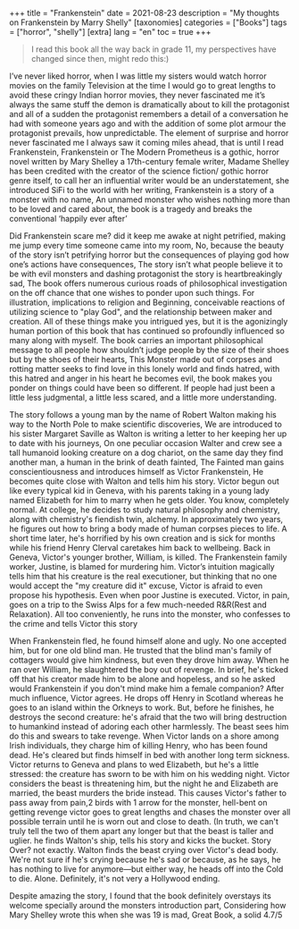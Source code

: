 +++
title = "Frankenstein"
date = 2021-08-23
description = "My thoughts on Frankenstein by Marry Shelly"
[taxonomies]
categories = ["Books"]
tags = ["horror", "shelly"]
[extra]
lang = "en"
toc = true
+++

> I read this book all the way back in grade 11, my perspectives have changed since then, might redo this:)

I’ve never liked horror, when I was little my sisters would watch horror movies on the family Television at the time I would go to great lengths to avoid these cringy Indian horror movies, they never fascinated me it’s always the same stuff the demon is dramatically about to kill the protagonist and all of a sudden the protagonist remembers a detail of a conversation he had with someone years ago and with the addition of some plot armour the protagonist prevails, how unpredictable. The element of surprise and horror never fascinated me I always saw it coming miles ahead, that is until I read Frankenstein, Frankenstein or The Modern Prometheus is a gothic, horror novel written by Mary Shelley a 17th-century female writer, Madame Shelley has been credited with the creator of the science fiction/ gothic horror genre itself, to call her an influential writer would be an understatement, she introduced SiFi to the world with her writing, Frankenstein is a story of a monster with no name, An unnamed monster who wishes nothing more than to be loved and cared about, the book is a tragedy and breaks the conventional ‘happily ever after’

Did Frankenstein scare me? did it keep me awake at night petrified, making me jump every time someone came into my room, No, because the beauty of the story isn’t petrifying horror but the consequences of playing god how one’s actions have consequences, The story isn’t what people believe it to be with evil monsters and dashing protagonist the story is heartbreakingly sad, The book offers numerous curious roads of philosophical investigation on the off chance that one wishes to ponder upon such things. For illustration, implications to religion and Beginning, conceivable reactions of utilizing science to "play God", and the relationship between maker and creation. All of these things make you intrigued yes, but it is the agonizingly human portion of this book that has continued so profoundly influenced so many along with myself. The book carries an important philosophical message to all people how shouldn’t judge people by the size of their shoes but by the shoes of their hearts, This Monster made out of corpses and rotting matter seeks to find love in this lonely world and finds hatred, with this hatred and anger in his heart he becomes evil, the book makes you ponder on things could have been so different. If people had just been a little less judgmental, a little less scared, and a little more understanding.

The story follows a young man by the name of Robert Walton making his way to the North Pole to make scientific discoveries, We are introduced to his sister Margaret Saville as Walton is writing a letter to her keeping her up to date with his journeys, On one peculiar occasion Walter and crew see a tall humanoid looking creature on a dog chariot, on the same day they find another man, a human in the brink of death fainted, The Fainted man gains conscientiousness and introduces himself as Victor Frankenstein, He becomes quite close with Walton and tells him his story. Victor begun out like every typical kid in Geneva, with his parents taking in a young lady named Elizabeth for him to marry when he gets older. You know, completely normal. At college, he decides to study natural philosophy and chemistry, along with chemistry's fiendish twin, alchemy. In approximately two years, he figures out how to bring a body made of human corpses pieces to life. A short time later, he's horrified by his own creation and is sick for months while his friend Henry Clerval caretakes him back to wellbeing.
Back in Geneva, Victor's younger brother, William, is killed. The Frankenstein family worker, Justine, is blamed for murdering him. Victor’s intuition magically tells him that his creature is the real executioner, but thinking that no one would accept the "my creature did it" excuse, Victor is afraid to even propose his hypothesis. Even when poor Justine is executed. Victor, in pain, goes on a trip to the Swiss Alps for a few much-needed R&R(Rest and Relaxation). All too conveniently, he runs into the monster, who confesses to the crime and tells Victor this story

When Frankenstein fled, he found himself alone and ugly. No one accepted him, but for one old blind man. He trusted that the blind man's family of cottagers would give him kindness, but even they drove him away. When he ran over William, he slaughtered the boy out of revenge. In brief, he's ticked off that his creator made him to be alone and hopeless, and so he asked would Frankenstein if you don't mind make him a female companion? After much influence, Victor agrees. He drops off Henry in Scotland whereas he goes to an island within the Orkneys to work. But, before he finishes, he destroys the second creature: he's afraid that the two will bring destruction to humankind instead of adoring each other harmlessly. The beast sees him do this and swears to take revenge. When Victor lands on a shore among Irish individuals, they charge him of killing Henry, who has been found dead. He's cleared but finds himself in bed with another long term sickness. Victor returns to Geneva and plans to wed Elizabeth, but he's a little stressed: the creature has sworn to be with him on his wedding night. Victor considers the beast is threatening him, but the night he and Elizabeth are married, the beast murders the bride instead. This causes Victor's father to pass away from pain,2 birds with 1 arrow for the monster, hell-bent on getting revenge victor goes to great lengths and chases the monster over all possible terrain until he is worn out and close to death. (In truth, we can't truly tell the two of them apart any longer but that the beast is taller and uglier. he finds Walton's ship, tells his story and kicks the bucket. Story Over? not exactly. Walton finds the beast crying over Victor's dead body. We're not sure if he's crying because he's sad or because, as he says, he has nothing to live for anymore—but either way, he heads off into the Cold to die. Alone. Definitely, it's not very a Hollywood ending.

Despite amazing the story, I found that the book definitely overstays its welcome specially around the monsters introduction part, Considering how Mary Shelley wrote this when she was 19 is mad, Great Book, a solid
4.7/5
